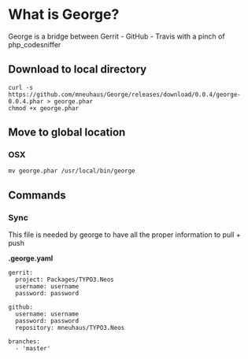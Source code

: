 # What is George?

George is a bridge between Gerrit - GitHub - Travis with a pinch of php_codesniffer

## Download to local directory
```
curl -s https://github.com/mneuhaus/George/releases/download/0.0.4/george-0.0.4.phar > george.phar
chmod +x george.phar
```

## Move to global location

### OSX
```
mv george.phar /usr/local/bin/george
```

## Commands

### Sync

This file is needed by george to have all the proper information to pull + push

**.george.yaml**
```
gerrit:
  project: Packages/TYPO3.Neos
  username: username
  password: password

github:
  username: username
  password: password
  repository: mneuhaus/TYPO3.Neos

branches:
  - 'master'
```